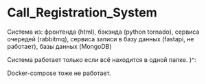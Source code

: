 # Call_Registration_System
Система из: фронтенда (html), бэкэнда (python tornado), сервиса очередей (rabbitmq), сервиса записи в базу данных (fastapi, не работает), базы данных (MongoDB)

Система работает только если всё находится в одной папке. )^:

Docker-compose тоже не работает.
